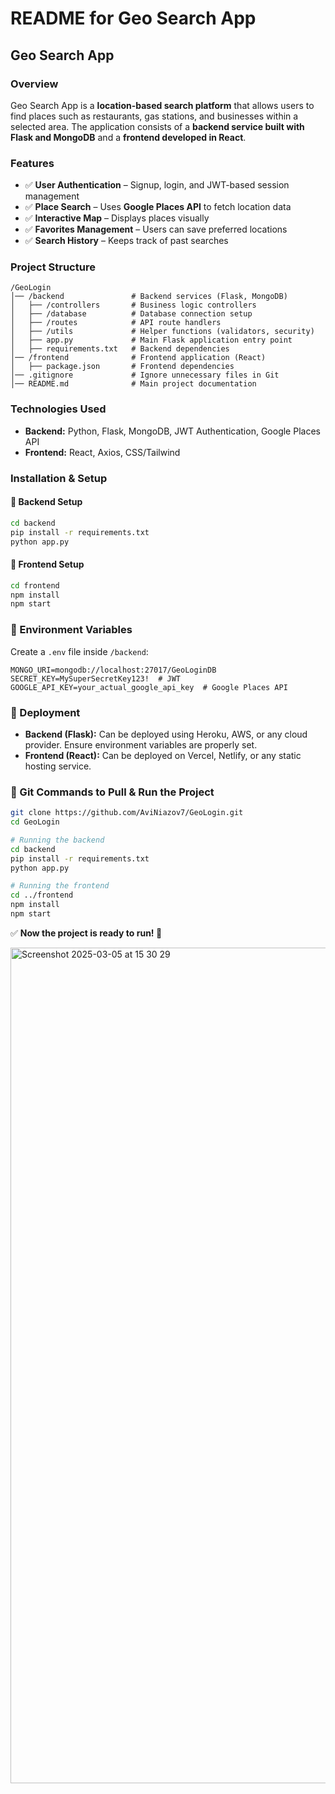 # README for Geo Search App

## Geo Search App

### Overview
Geo Search App is a **location-based search platform** that allows users to find places such as restaurants, gas stations, and businesses within a selected area. The application consists of a **backend service built with Flask and MongoDB** and a **frontend developed in React**.

### Features
- ✅ **User Authentication** – Signup, login, and JWT-based session management
- ✅ **Place Search** – Uses **Google Places API** to fetch location data
- ✅ **Interactive Map** – Displays places visually
- ✅ **Favorites Management** – Users can save preferred locations
- ✅ **Search History** – Keeps track of past searches

### Project Structure
```
/GeoLogin
│── /backend               # Backend services (Flask, MongoDB)
│   ├── /controllers       # Business logic controllers
│   ├── /database          # Database connection setup
│   ├── /routes            # API route handlers
│   ├── /utils             # Helper functions (validators, security)
│   ├── app.py             # Main Flask application entry point
│   ├── requirements.txt   # Backend dependencies
│── /frontend              # Frontend application (React)
│   ├── package.json       # Frontend dependencies
│── .gitignore             # Ignore unnecessary files in Git
│── README.md              # Main project documentation
```

### Technologies Used
- **Backend:** Python, Flask, MongoDB, JWT Authentication, Google Places API  
- **Frontend:** React, Axios, CSS/Tailwind  

### Installation & Setup

#### 🔹 Backend Setup
```bash
cd backend
pip install -r requirements.txt
python app.py
```

#### 🔹 Frontend Setup
```bash
cd frontend
npm install
npm start
```

### 🔑 Environment Variables
Create a `.env` file inside `/backend`:
```env
MONGO_URI=mongodb://localhost:27017/GeoLoginDB  
SECRET_KEY=MySuperSecretKey123!  # JWT
GOOGLE_API_KEY=your_actual_google_api_key  # Google Places API
```

### 🚀 Deployment
- **Backend (Flask):** Can be deployed using Heroku, AWS, or any cloud provider. Ensure environment variables are properly set.
- **Frontend (React):** Can be deployed on Vercel, Netlify, or any static hosting service.

### 🔄 Git Commands to Pull & Run the Project
```bash
git clone https://github.com/AviNiazov7/GeoLogin.git
cd GeoLogin

# Running the backend
cd backend
pip install -r requirements.txt
python app.py

# Running the frontend
cd ../frontend
npm install
npm start
```

✅ **Now the project is ready to run! 🚀**

<img width="1337" alt="Screenshot 2025-03-05 at 15 30 29" src="https://github.com/user-attachments/assets/c35a40af-5a02-48ad-a97d-248ab9baff0f" />

